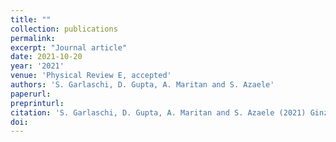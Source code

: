 ```yaml
---
title: ""
collection: publications
permalink:
excerpt: "Journal article"
date: 2021-10-20
year: '2021'
venue: 'Physical Review E, accepted'
authors: 'S. Garlaschi, D. Gupta, A. Maritan and S. Azaele'
paperurl: 
preprinturl: 
citation: 'S. Garlaschi, D. Gupta, A. Maritan and S. Azaele (2021) Ginzburg-Landau amplitude equation for non-linear non-local models. <i>Physical Review E</i>'
doi:
---
```

